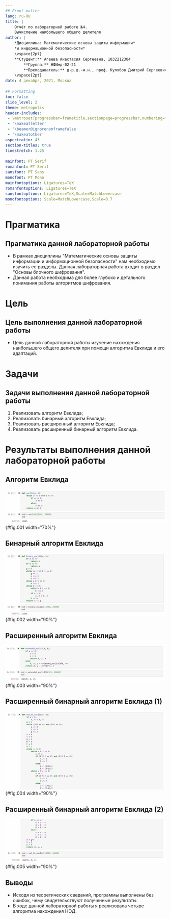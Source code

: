 ```yaml
---
## Front matter
lang: ru-RU
title: |
    Отчёт по лабораторной работе №4.  
    Вычисление наибольшего общего делителя
author: |
    *Дисциплина: Математические основы защиты информации*  
    *и информационной безопасности*  
    \vspace{2pt}  
    **Студент:** Агеева Анастасия Сергеевна, 1032212304  
		**Группа:** НФИмд-02-21  
		**Преподаватель:** д-р.ф.-м.н., проф. Кулябов Дмитрий Сергеевич  
    \vspace{2pt}
date: 4 декабря, 2021, Москва

## Formatting
toc: false
slide_level: 2
theme: metropolis
header-includes:
 - \metroset{progressbar=frametitle,sectionpage=progressbar,numbering=fraction}
 - '\makeatletter'
 - '\beamer@ignorenonframefalse'
 - '\makeatother'
aspectratio: 43
section-titles: true
linestretch: 1.25

mainfont: PT Serif
romanfont: PT Serif
sansfont: PT Sans
monofont: PT Mono
mainfontoptions: Ligatures=TeX
romanfontoptions: Ligatures=TeX
sansfontoptions: Ligatures=TeX,Scale=MatchLowercase
monofontoptions: Scale=MatchLowercase,Scale=0.7
---
```


# Прагматика

## Прагматика данной лабораторной работы

- В рамках дисциплины "Математические основы защиты информации и информационной безопасности" нам необходимо изучить ее разделы. Данная лабораторная работа входит в раздел "Основы блочного шифрования".
- Данная работа необходима для более глубоко и детального понимания работы алгоритмов шифрования.


# Цель

## Цель выполнения данной лабораторной работы

- Цель данной лабораторной работы изучение нахождения наибольшего общего делителя при помощи алгоритма Евклида и его адаптаций.

# Задачи

## Задачи выполнения данной лабораторной работы

1. Реализовать алгоритм Евклида;
2. Реализовать бинарный алгоритм Евклида;
3. Реализовать расширенный алгоритм Евклида;
4. Реализовать расширенный бинарный алгоритм Евклида.

# Результаты выполнения данной лабораторной работы

## Алгоритм Евклида

![Алгоритм Евклида](image/euclid.jpg){#fig:001 width="70%"}
  
## Бинарный алгоритм Евклида
  
![Бинарный алгоритм Евклида](image/bi_euclid.jpg){#fig:002 width="90%"}

## Расширенный алгоритм Евклида
  
![Расширенный алгоритм Евклида](image/ex_euclid.jpg){#fig:003 width="90%"}

## Расширенный  бинарный алгоритм Евклида (1)
  
![Расширенный бинарный алгоритм Евклида (1)](image/ex_bi_euclid1.jpg){#fig:004 width="90%"}

## Расширенный  бинарный алгоритм Евклида (2)
  
![Расширенный бинарный алгоритм Евклида (2)](image/ex_bi_euclid2.jpg){#fig:005 width="90%"}

## Выводы

- Исходя из теоретических сведений, программы выполнены без ошибок, чему свидетельствуют полученные результаты.
- В ходе данной лабораторной работы я реализовала четыре алгоритма нахождения НОД.
